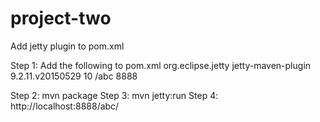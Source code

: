 # project-two

Add jetty plugin to pom.xml

Step 1: Add the following to pom.xml
    <plugins>
      <plugin>
        <groupId>org.eclipse.jetty</groupId>
        <artifactId>jetty-maven-plugin</artifactId>
        <version>9.2.11.v20150529</version>
        <configuration>
          <scanIntervalSeconds>10</scanIntervalSeconds>
          <webApp>
            <contextPath>/abc</contextPath>
          </webApp>
          <httpConnector>
            <port>8888</port>
            </httpConnector>
          </configuration>
      </plugin>
    </plugins>

Step 2: mvn package
Step 3: mvn jetty:run
Step 4: http://localhost:8888/abc/
